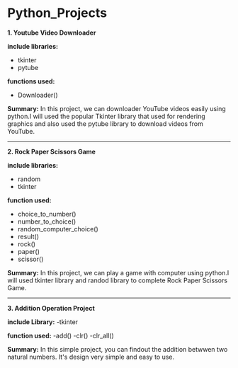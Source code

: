 # Python_Projects
**1. Youtube Video Downloader**
    
**include libraries:**
- tkinter
- pytube

**functions used:**
- Downloader()
     
 **Summary:**
        In this project, we can downloader YouTube videos easily using python.I will used the popular Tkinter library that used for rendering graphics and also used the pytube library to download videos from YouTube.

---------------------------------------------------------------------------------------------------------------------

**2. Rock Paper Scissors Game**

**include libraries:**
- random
- tkinter

**function used:**
- choice_to_number()
- number_to_choice()
- random_computer_choice()
- result()
- rock()
- paper()
- scissor()

**Summary:**
       In this project, we can play a game with computer using python.I will used tkinter library and randod library to complete Rock Paper Scissors Game.


---------------------------------------------------------------------------------------------------------------------

**3. Addition Operation Project**

**include Library:**
-tkinter

**function used:**
-add()
-clr()
-clr_all()

**Summary:**
       In this simple project, you can findout the addition betwwen two natural numbers. It's design very simple and easy to use.
